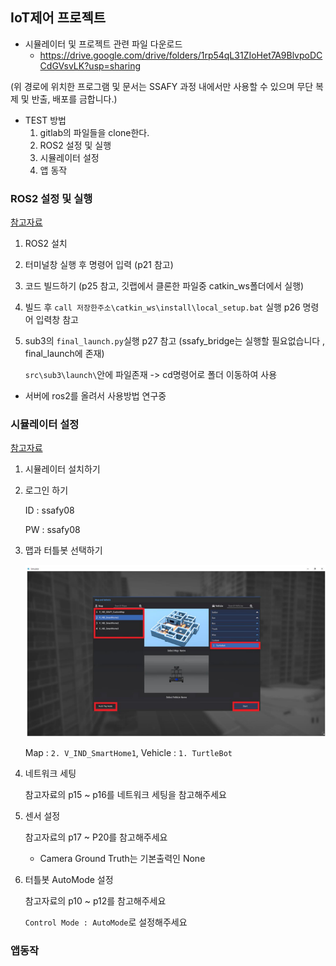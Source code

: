 ## IoT제어 프로젝트

* 시뮬레이터 및 프로젝트 관련 파일 다운로드
  - https://drive.google.com/drive/folders/1rp54qL31ZIoHet7A9BlvpoDCCdGVsvLK?usp=sharing

(위 경로에 위치한 프로그램 및 문서는 SSAFY 과정 내에서만 사용할 수 있으며 무단 복제 및 반출, 배포를 금합니다.)



- TEST 방법
  1. gitlab의 파일들을 clone한다.
  2. ROS2 설정 및 실행
  3. 시뮬레이터 설정
  4. 앱 동작



### ROS2 설정 및 실행

[참고자료](https://lab.ssafy.com/s05-iot-ctrl/S05P21D201/-/blob/sh/README/%EA%B0%9C%EB%B0%9C%ED%99%98%EA%B2%BD%20%EA%B5%AC%EC%B6%95%20%EB%A9%94%EB%89%B4%EC%96%BCv5.pdf)

1. ROS2 설치

2. 터미널창 실행 후 명령어 입력 (p21 참고)

3. 코드 빌드하기 (p25 참고, 깃랩에서 클론한 파일중 catkin_ws폴더에서 실행)

4. 빌드 후 `call 저장한주소\catkin_ws\install\local_setup.bat` 실행 p26 명령어 입력창 참고

5. sub3의 `final_launch.py`실행 p27 참고 (ssafy_bridge는 실행할 필요없습니다 , final_launch에 존재)

   `src\sub3\launch\`안에 파일존재 -> cd명령어로 폴더 이동하여 사용



- 서버에 ros2를 올려서 사용방법 연구중





### 시뮬레이터 설정

[참고자료](https://lab.ssafy.com/s05-iot-ctrl/S05P21D201/-/blob/sh/README/SSAFY%20%EC%8B%9C%EB%AE%AC%EB%A0%88%EC%9D%B4%ED%84%B0%20%EB%A9%94%EB%89%B4%EC%96%BCv5.pdf)

1. 시뮬레이터 설치하기

2. 로그인 하기

   ID : ssafy08

   PW : ssafy08

3. 맵과 터틀봇 선택하기

   ![image-20211004195650793](README.assets/image-20211004195650793.png)

   Map : `2. V_IND_SmartHome1`, Vehicle : `1. TurtleBot`

4. 네트워크 세팅

   참고자료의 p15 ~ p16를 네트워크 세팅을 참고해주세요



5. 센서 설정

   참고자료의 p17 ~ P20를 참고해주세요

   - Camera Ground Truth는 기본출력인 None



6. 터틀봇 AutoMode 설정

   참고자료의 p10 ~ p12를 참고해주세요

   `Control Mode : AutoMode`로 설정해주세요



### 앱동작

 



